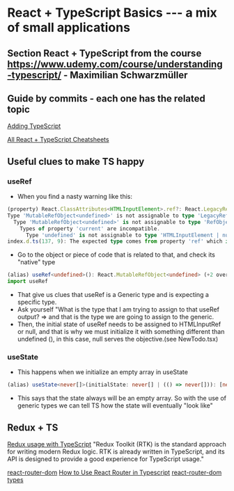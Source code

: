 # React + TypeScript Basics --- a mix of small applications

## Section React + TypeScript from the course https://www.udemy.com/course/understanding-typescript/ - Maximilian Schwarzmüller

## Guide by commits - each one has the related topic

[Adding TypeScript](https://create-react-app.dev/docs/adding-typescript/)

[All React + TypeScript Cheatsheets](https://github.com/typescript-cheatsheets/react#reacttypescript-cheatsheets)

## Useful clues to make TS happy

### useRef

- When you find a nasty warning like this:

```ts
(property) React.ClassAttributes<HTMLInputElement>.ref?: React.LegacyRef<HTMLInputElement> | undefined
Type 'MutableRefObject<undefined>' is not assignable to type 'LegacyRef<HTMLInputElement> | undefined'.
  Type 'MutableRefObject<undefined>' is not assignable to type 'RefObject<HTMLInputElement>'.
    Types of property 'current' are incompatible.
      Type 'undefined' is not assignable to type 'HTMLInputElement | null'.ts(2322)
index.d.ts(137, 9): The expected type comes from property 'ref' which is declared here on type 'DetailedHTMLProps<.....

```

- Go to the object or piece of code that is related to that, and check its "native" type

```ts
(alias) useRef<undefined>(): React.MutableRefObject<undefined> (+2 overloads)
import useRef
```

- That give us clues that useRef is a Generic type and is expecting a specific type.
- Ask yourself "What is the type that I am trying to assign to that useRef output? => and that is the type we are going to assign to the generic.
- Then, the initial state of useRef needs to be assigned to HTMLInputRef or null, and that is why we must initialize it with something different than undefined (), in this case, null serves the objective.(see NewTodo.tsx)

### useState

- This happens when we initialize an empty array in useState

```ts
(alias) useState<never[]>(initialState: never[] | (() => never[])): [never[], React.Dispatch<React.SetStateAction<never[]>>] (+1 overload)
```

- This says that the state always will be an empty array. So with the use of generic types we can tell TS how the state will eventually "look like"

## Redux + TS

[Redux usage with TypeScript](https://redux.js.org/usage/usage-with-typescript)
"Redux Toolkit (RTK) is the standard approach for writing modern Redux logic. RTK is already written in TypeScript, and its API is designed to provide a good experience for TypeScript usage."

[react-router-dom](https://v5.reactrouter.com/web/guides/quick-start)
[How to Use React Router in Typescript](https://www.pluralsight.com/guides/react-router-typescript)
[react-router-dom types](https://www.npmjs.com/package/@types/react-router-dom)
